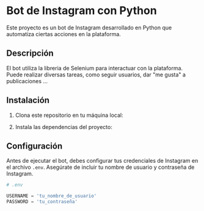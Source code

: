 # Bot de Instagram con Python

Este proyecto es un bot de Instagram desarrollado en Python que automatiza ciertas acciones en la plataforma.

## Descripción

El bot utiliza la libreria de Selenium para interactuar con la plataforma. Puede realizar diversas tareas, como seguir usuarios, dar "me gusta" a publicaciones ...

## Instalación

1. Clona este repositorio en tu máquina local:


2. Instala las dependencias del proyecto:


## Configuración

Antes de ejecutar el bot, debes configurar tus credenciales de Instagram en el archivo `.env`. Asegúrate de incluir tu nombre de usuario y contraseña de Instagram.

```python
# .env

USERNAME = 'tu_nombre_de_usuario'
PASSWORD = 'tu_contraseña'
